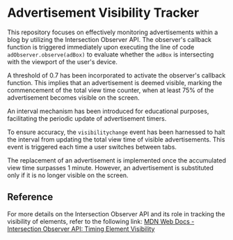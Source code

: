 # Advertisement Visibility Tracker

This repository focuses on effectively monitoring advertisements within a blog by utilizing the Intersection Observer API. The observer's callback function is triggered immediately upon executing the line of code `adObserver.observe(adBox)` to evaluate whether the `adBox` is intersecting with the viewport of the user's device.

A threshold of 0.7 has been incorporated to activate the observer's callback function. This implies that an advertisement is deemed visible, marking the commencement of the total view time counter, when at least 75% of the advertisement becomes visible on the screen.

An interval mechanism has been introduced for educational purposes, facilitating the periodic update of advertisement timers.

To ensure accuracy, the `visibilitychange` event has been harnessed to halt the interval from updating the total view time of visible advertisements. This event is triggered each time a user switches between tabs.

The replacement of an advertisement is implemented once the accumulated view time surpasses 1 minute. However, an advertisement is substituted only if it is no longer visible on the screen.

## Reference

For more details on the Intersection Observer API and its role in tracking the visibility of elements, refer to the following link:
[MDN Web Docs - Intersection Observer API: Timing Element Visibility](https://developer.mozilla.org/en-US/docs/Web/API/Intersection_Observer_API/Timing_element_visibility)
